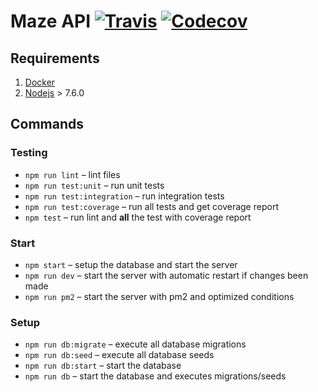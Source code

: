 # Maze API [![Travis](https://img.shields.io/travis/wearereasonablepeople/maze-api.svg)](https://travis-ci.org/wearereasonablepeople/maze-api) [![Codecov](https://img.shields.io/codecov/c/github/wearereasonablepeople/maze-api.svg)](https://codecov.io/gh/wearereasonablepeople/maze-api)

## Requirements

1. [Docker](https://docs.docker.com/)
1. [Nodejs](https://nodejs.org/en/) > 7.6.0

## Commands

### Testing
- `npm run lint` – lint files
- `npm run test:unit` – run unit tests
- `npm run test:integration` – run integration tests
- `npm run test:coverage` – run all tests and get coverage report
- `npm test` – run lint and **all** the test with coverage report

### Start
- `npm start` – setup the database and start the server
- `npm run dev` – start the server with automatic restart if changes been made
- `npm run pm2` – start the server with pm2 and optimized conditions

### Setup
- `npm run db:migrate` – execute all database migrations
- `npm run db:seed` – execute all database seeds
- `npm run db:start` – start the database
- `npm run db` – start the database and executes migrations/seeds
